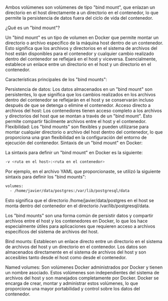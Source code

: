 Ambos volúmenes son volúmenes de tipo "bind mount", que enlazan un directorio en el host directamente a un directorio en el contenedor, lo que permite la persistencia de datos fuera del ciclo de vida del contenedor.

¿Qué es un "bind mount"?

Un "bind mount" es un tipo de volumen en Docker que permite montar un directorio o archivo específico de la máquina host dentro de un contenedor. Esto significa que los archivos y directorios en el sistema de archivos del host están disponibles para el contenedor y cualquier cambio realizado dentro del contenedor se reflejará en el host y viceversa. Esencialmente, establece un enlace entre un directorio en el host y un directorio en el contenedor.

Características principales de los "bind mounts":

Persistencia de datos: Los datos almacenados en un "bind mount" son persistentes, lo que significa que los cambios realizados en los archivos dentro del contenedor se reflejarán en el host y se conservarán incluso después de que se detenga o elimine el contenedor.
Acceso directo a archivos del host: Los contenedores tienen acceso completo a los archivos y directorios del host que se montan a través de un "bind mount". Esto permite compartir fácilmente archivos entre el host y el contenedor.
Flexibilidad: Los "bind mounts" son flexibles y pueden utilizarse para montar cualquier directorio o archivo del host dentro del contenedor, lo que proporciona una gran flexibilidad en la configuración del entorno de ejecución del contenedor.
Sintaxis de un "bind mount" en Docker:

La sintaxis para definir un "bind mount" en Docker es la siguiente:

```sh
-v <ruta en el host>:<ruta en el contenedor>
```
Por ejemplo, en el archivo YAML que proporcionaste, se utilizó la siguiente sintaxis para definir los "bind mounts":

```sh
volumes:
  - /home/javier/data/postgres:/var/lib/postgresql/data
```
Esto significa que el directorio /home/javier/data/postgres en el host se monta dentro del contenedor en el directorio /var/lib/postgresql/data.

Los "bind mounts" son una forma común de persistir datos y compartir archivos entre el host y los contenedores en Docker, lo que los hace especialmente útiles para aplicaciones que requieren acceso a archivos específicos del sistema de archivos del host.

Bind mounts: Establecen un enlace directo entre un directorio en el sistema de archivos del host y un directorio en el contenedor. Los datos son almacenados directamente en el sistema de archivos del host y son accesibles tanto desde el host como desde el contenedor.

Named volumes: Son volúmenes Docker administrados por Docker y tienen un nombre asociado. Estos volúmenes son independientes del sistema de archivos del host y son manejados completamente por Docker. Docker se encarga de crear, montar y administrar estos volúmenes, lo que proporciona una mayor portabilidad y control sobre los datos del contenedor.




